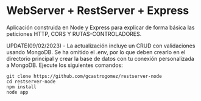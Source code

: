 # WebServer + RestServer + Express
Aplicación construida en Node y Express para explicar de forma básica las peticiones HTTP, CORS Y RUTAS-CONTROLADORES.

UPDATE(09/02/2023) - La actualización incluye un CRUD con validaciones usando MongoDB. Se ha omitido el .env, por lo que deben crearlo en el directorio principal y crear la base de datos con tu conexión personalizada a MongoDB.
Ejecute los siguientes comandos:
```
git clone https://github.com/gcastrogomez/restserver-node
cd restserver-node
npm install
node app
```
